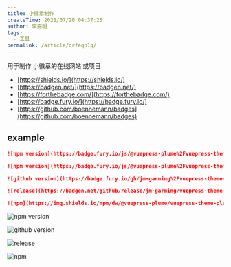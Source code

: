 ```yaml
---
title: 小徽章制作
createTime: 2021/07/20 04:37:25
author: 李嘉明
tags:
  - 工具
permalink: /article/qrfeqp1q/
---
```


用于制作 小徽章的在线网站 或项目

- [https://shields.io/](https://shields.io/)
- [https://badgen.net/](https://badgen.net/)
- [https://forthebadge.com/](https://forthebadge.com/)
- [https://badge.fury.io/](https://badge.fury.io/)
- [https://github.com/boennemann/badges](https://github.com/boennemann/badges)

## example

```md
![npm version](https://badge.fury.io/js/@vuepress-plume%2Fvuepress-theme-plume.svg)

![npm version](https://badge.fury.io/js/@vuepress-plume%2Fvuepress-theme-plume.svg)

![github version](https://badge.fury.io/gh/jm-garming%2Fvuepress-theme-plume.svg)

![release](https://badgen.net/github/release/jm-garming/vuepress-theme-plume/)

![npm](https://img.shields.io/npm/dw/@vuepress-plume/vuepress-theme-plume?style=plastic)
```

![npm version](https://badge.fury.io/js/@vuepress-plume%2Fvuepress-theme-plume.svg)

![github version](https://badge.fury.io/gh/jm-garming%2Fvuepress-theme-plume.svg)

![release](https://badgen.net/github/release/jm-garming/vuepress-theme-plume/)

![npm](https://img.shields.io/npm/dw/@vuepress-plume/vuepress-theme-plume?style=plastic)
